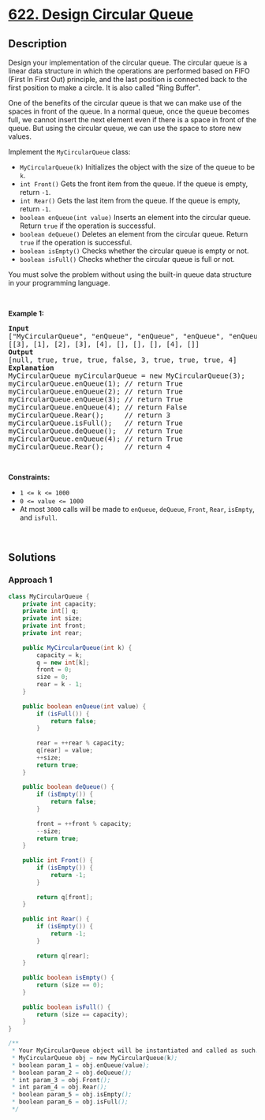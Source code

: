# [622. Design Circular Queue](https://leetcode.com/problems/design-circular-queue)

## Description

<p>Design your implementation of the circular queue. The circular queue is a linear data structure in which the operations are performed based on FIFO (First In First Out) principle, and the last position is connected back to the first position to make a circle. It is also called &quot;Ring Buffer&quot;.</p>

<p>One of the benefits of the circular queue is that we can make use of the spaces in front of the queue. In a normal queue, once the queue becomes full, we cannot insert the next element even if there is a space in front of the queue. But using the circular queue, we can use the space to store new values.</p>

<p>Implement the <code>MyCircularQueue</code> class:</p>

<ul>
    <li><code>MyCircularQueue(k)</code> Initializes the object with the size of the queue to be <code>k</code>.</li>
    <li><code>int Front()</code> Gets the front item from the queue. If the queue is empty, return <code>-1</code>.</li>
    <li><code>int Rear()</code> Gets the last item from the queue. If the queue is empty, return <code>-1</code>.</li>
    <li><code>boolean enQueue(int value)</code> Inserts an element into the circular queue. Return <code>true</code> if the operation is successful.</li>
    <li><code>boolean deQueue()</code> Deletes an element from the circular queue. Return <code>true</code> if the operation is successful.</li>
    <li><code>boolean isEmpty()</code> Checks whether the circular queue is empty or not.</li>
    <li><code>boolean isFull()</code> Checks whether the circular queue is full or not.</li>
</ul>

<p>You must solve the problem without using the built-in queue data structure in your programming language.&nbsp;</p>
<p>&nbsp;</p>

<p><strong class="example">Example 1:</strong></p>
<pre>
<strong>Input</strong>
[&quot;MyCircularQueue&quot;, &quot;enQueue&quot;, &quot;enQueue&quot;, &quot;enQueue&quot;, &quot;enQueue&quot;, &quot;Rear&quot;, &quot;isFull&quot;, &quot;deQueue&quot;, &quot;enQueue&quot;, &quot;Rear&quot;]
[[3], [1], [2], [3], [4], [], [], [], [4], []]
<strong>Output</strong>
[null, true, true, true, false, 3, true, true, true, 4]
<strong>Explanation</strong>
MyCircularQueue myCircularQueue = new MyCircularQueue(3);
myCircularQueue.enQueue(1); // return True
myCircularQueue.enQueue(2); // return True
myCircularQueue.enQueue(3); // return True
myCircularQueue.enQueue(4); // return False
myCircularQueue.Rear();     // return 3
myCircularQueue.isFull();   // return True
myCircularQueue.deQueue();  // return True
myCircularQueue.enQueue(4); // return True
myCircularQueue.Rear();     // return 4
</pre>
<p>&nbsp;</p>

<p><strong>Constraints:</strong></p>
<ul>
    <li><code>1 &lt;= k &lt;= 1000</code></li>
    <li><code>0 &lt;= value &lt;= 1000</code></li>
    <li>At most <code>3000</code> calls will be made to&nbsp;<code>enQueue</code>, <code>deQueue</code>,&nbsp;<code>Front</code>,&nbsp;<code>Rear</code>,&nbsp;<code>isEmpty</code>, and&nbsp;<code>isFull</code>.</li>
</ul>
<p>&nbsp;</p>

## Solutions

### **Approach 1**

```java
class MyCircularQueue {
    private int capacity;
    private int[] q;
    private int size;
    private int front;
    private int rear;
    
    public MyCircularQueue(int k) {
        capacity = k;
        q = new int[k];
        front = 0;
        size = 0;
        rear = k - 1;
    }
    
    public boolean enQueue(int value) {
        if (isFull()) {
            return false;
        }
        
        rear = ++rear % capacity;
        q[rear] = value;
        ++size;
        return true;
    }
    
    public boolean deQueue() {
        if (isEmpty()) {
            return false;
        }
        
        front = ++front % capacity;
        --size;
        return true;
    }
    
    public int Front() {
        if (isEmpty()) {
            return -1;
        }
        
        return q[front];
    }
    
    public int Rear() {
        if (isEmpty()) {
            return -1;
        }
        
        return q[rear];
    }
    
    public boolean isEmpty() {
        return (size == 0);
    }
    
    public boolean isFull() {
        return (size == capacity);
    }
}

/**
 * Your MyCircularQueue object will be instantiated and called as such:
 * MyCircularQueue obj = new MyCircularQueue(k);
 * boolean param_1 = obj.enQueue(value);
 * boolean param_2 = obj.deQueue();
 * int param_3 = obj.Front();
 * int param_4 = obj.Rear();
 * boolean param_5 = obj.isEmpty();
 * boolean param_6 = obj.isFull();
 */
```

<!-- tabs:end -->